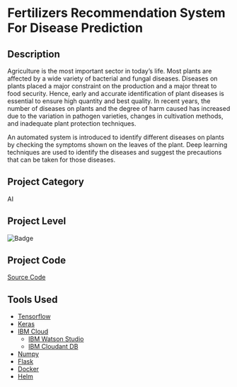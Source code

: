 # Fertilizers Recommendation System For Disease Prediction 

## Description
Agriculture is the most important sector in today’s life. Most plants are affected by a wide variety of bacterial and fungal diseases. Diseases on plants placed a major constraint on the production and a major threat to food security. Hence, early and accurate identification of plant diseases is essential to ensure high quantity and best quality. In recent years, the number of diseases on plants and the degree of harm caused has increased due to the variation in pathogen varieties, changes in cultivation methods, and inadequate plant protection techniques. 

An automated system is introduced to identify different diseases on plants by checking the symptoms shown on the leaves of the plant. Deep learning techniques are used to identify the diseases and suggest the precautions that can be taken for those diseases. 

## Project Category
AI

## Project Level
![Badge](https://img.shields.io/badge/Level-Advanced-red)

## Project Code
[Source Code](./Final%20Deliverables/Source%20Code/)

## Tools Used
- [Tensorflow](https://tensorflow.org)
- [Keras](https://keras.io)
- [IBM Cloud](https://cloud.ibm.com)
  - [IBM Watson Studio](https://www.ibm.com/cloud/watson-studio)
  - [IBM Cloudant DB](https://www.ibm.com/in-en/cloud/cloudant)
- [Numpy](https://numpy.org/)
- [Flask](https://flask.palletsprojects.com/)
- [Docker](https://www.docker.com/)
- [Helm](https://helm.sh/)
